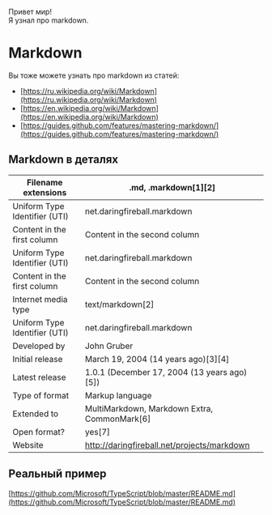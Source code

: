 Привет мир!   
Я узнал про markdown. 



Markdown
===


Вы тоже можете узнать про markdown из статей: 
* [https://ru.wikipedia.org/wiki/Markdown](https://ru.wikipedia.org/wiki/Markdown)     
* [https://en.wikipedia.org/wiki/Markdown](https://en.wikipedia.org/wiki/Markdown)     
* [https://guides.github.com/features/mastering-markdown/](https://guides.github.com/features/mastering-markdown/)    

## Markdown в деталях 

Filename extensions | .md, .markdown[1][2]
------------ | -------------
Uniform Type Identifier (UTI) |  net.daringfireball.markdown
Content in the first column | Content in the second column
Uniform Type Identifier (UTI) |  net.daringfireball.markdown
Content in the first column | Content in the second column
Internet media type            |           text/markdown[2]
Uniform Type Identifier (UTI)   |  net.daringfireball.markdown
Developed by                    |               John Gruber
Initial release                  |                  March 19, 2004 (14 years ago)[3][4]
Latest release                     |              1.0.1 (December 17, 2004 (13 years ago)[5])
Type of format                      |           Markup language
Extended to                           |            MultiMarkdown, Markdown Extra, CommonMark[6]
Open format? | yes[7]
Website |                              http://daringfireball.net/projects/markdown             


## Реальный пример   
[https://github.com/Microsoft/TypeScript/blob/master/README.md](https://github.com/Microsoft/TypeScript/blob/master/README.md)  
